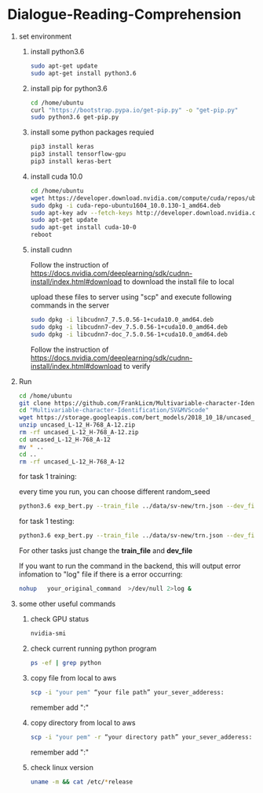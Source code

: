 # Dialogue-Reading-Comprehension

1. set environment

   1. install python3.6

      ```sh
      sudo apt-get update
      sudo apt-get install python3.6
      ```

   2. install pip for python3.6

      ```sh
      cd /home/ubuntu
      curl "https://bootstrap.pypa.io/get-pip.py" -o "get-pip.py"
      sudo python3.6 get-pip.py
      ```

   3. install some python packages requied

      ```sh
      pip3 install keras
      pip3 install tensorflow-gpu
      pip3 install keras-bert
      ```

   4. install cuda 10.0

      ```sh
      cd /home/ubuntu
      wget https://developer.download.nvidia.com/compute/cuda/repos/ubuntu1604/x86_64/cuda-repo-ubuntu1604_10.0.130-1_amd64.deb
      sudo dpkg -i cuda-repo-ubuntu1604_10.0.130-1_amd64.deb
      sudo apt-key adv --fetch-keys http://developer.download.nvidia.com/compute/cuda/repos/ubuntu1604/x86_64/7fa2af80.pub
      sudo apt-get update
      sudo apt-get install cuda-10-0
      reboot
      ```

   5. install cudnn

      Follow the instruction of https://docs.nvidia.com/deeplearning/sdk/cudnn-install/index.html#download to download the install file to local

      upload these files to server using "scp" and execute following commands in the server

      ```sh
      sudo dpkg -i libcudnn7_7.5.0.56-1+cuda10.0_amd64.deb
      sudo dpkg -i libcudnn7-dev_7.5.0.56-1+cuda10.0_amd64.deb
      sudo dpkg -i libcudnn7-doc_7.5.0.56-1+cuda10.0_amd64.deb
      ```

      Follow the instruction of https://docs.nvidia.com/deeplearning/sdk/cudnn-install/index.html#download to verify

2. Run

   ```sh
   cd /home/ubuntu
   git clone https://github.com/FrankLicm/Multivariable-character-Identification.git
   cd "Multivariable-character-Identification/SV&MVScode"
   wget https://storage.googleapis.com/bert_models/2018_10_18/uncased_L-12_H-768_A-12.zip
   unzip uncased_L-12_H-768_A-12.zip 
   rm -rf uncased_L-12_H-768_A-12.zip
   cd uncased_L-12_H-768_A-12
   mv * ..
   cd ..
   rm -rf uncased_L-12_H-768_A-12
   ```

   for task 1 training:

   every time you run, you can choose different random_seed

   ```sh
   python3.6 exp_bert.py --train_file ../data/sv-new/trn.json --dev_file ../data/sv-new/dev.json --config_path bert_config.json --model_path bert_model.ckpt --dict_path vocab.txt --model bert --logging_to_file log.txt --save_model model.h5 --stopwords stopwords.txt --learning_rate 2e-5  --random_seed 8237 --nb_epoch 8  --batch_size 6 --gpu 0 
   ```

   for task 1 testing:

   ```sh
   python3.6 exp_bert.py --train_file ../data/sv-new/trn.json --dev_file ../data/sv-new/tst.json --config_path bert_config.json --model_path bert_model.ckpt --dict_path vocab.txt --model bert --logging_to_file log.txt --pre_trained model.h5 --stopwords stopwords.txt --test_only True --gpu 0
   ```

   

   For other tasks just change the **train_file** and **dev_file**

   If you want to run the command in the backend, this will output error infomation to "log" file if there is a error occurring:

   ```sh
   nohup   your_original_command  >/dev/null 2>log &
   ```

3. some other useful commands

   1. check GPU status

      ```sh
      nvidia-smi
      ```

   2. check current running python program

      ```sh
      ps -ef | grep python
      ```

   3. copy file from local to aws

      ```sh
      scp -i "your pem" “your file path” your_sever_adderess:
      ```

      remember add ":"

   4. copy directory from local to aws

      ```sh
      scp -i "your pem" -r “your directory path” your_sever_adderess:
      ```

      remember add ":"

   5. check linux version

      ```sh
      uname -m && cat /etc/*release
      ```

      

      